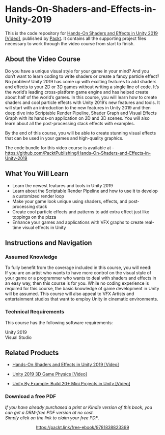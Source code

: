 # Hands-On-Shaders-and-Effects-in-Unity-2019
This is the code repository for [Hands-On Shaders and Effects in Unity 2019 [Video]](https://www.packtpub.com/game-development/hands-on-shaders-and-effects-in-unity-2019-video), published by [Packt](https://www.packtpub.com/?utm_source=github). It contains all the supporting project files necessary to work through the video course from start to finish.
## About the Video Course
Do you have a unique visual style for your game in your mind? And you don’t want to learn coding to write shaders or create a fancy particle effect? No problem! Unity 2019 has come up with exciting features to add shaders and effects to your 2D or 3D games without writing a single line of code. It’s the world’s leading cross-platform game engine and has helped create about half of the world’s games.
In this course, you will learn how to create shaders and cool particle effects with Unity 2019’s new features and tools. It will start with an introduction to the new features in Unity 2019 and then deep dive into Scriptable Render Pipeline, Shader Graph and Visual Effects Graph with its hands-on application on 2D and 3D scenes. You will also learn about all the post-processing stack effects with examples.

By the end of this course, you will be able to create stunning visual effects that can be used in your games and high-quality graphics.

The code bundle for this video course is available at - https://github.com/PacktPublishing/Hands-On-Shaders-and-Effects-in-Unity-2019

<H2>What You Will Learn</H2>
<DIV class=book-info-will-learn-text>
<UL>
<LI> Learn the newest features and tools in Unity 2019
<LI> Learn about the Scriptable Render Pipeline and how to use it to develop a customized render loop
<LI> Make your game look unique using shaders, effects, and post-processing stack
<LI> Create cool particle effects and patterns to add extra effect just like toppings on the pizza
<LI> Enhance your games and applications with VFX graphs to create real-time visual effects in Unity </UL></DIV>

## Instructions and Navigation
### Assumed Knowledge
To fully benefit from the coverage included in this course, you will need:<br/>
If you are an artist who wants to have more control on the visual style of your game or a programmer who wants to deal with shaders and effects in an easy way, then this course is for you. While no coding experience is required for this course, the basic knowledge of game development in Unity will be assumed. This course will also appeal to VFX Artists and entertainment studios that want to employ Unity in cinematic environments.

### Technical Requirements
This course has the following software requirements:<br/>

Unity 2019 <br/>
Visual Studio <br/>






## Related Products
* [Hands-On Shaders and Effects in Unity 2019 [Video]](https://www.packtpub.com/game-development/hands-on-shaders-and-effects-in-unity-2019-video)

* [Unity 2019 3D Game Physics [Video]](https://www.packtpub.com/in/game-development/unity-2019-3d-game-physics-video)

* [Unity By Example: Build 20+ Mini Projects in Unity [Video]](https://www.packtpub.com/in/game-development/unity-by-example-build-20-mini-projects-in-unity-video)
### Download a free PDF

 <i>If you have already purchased a print or Kindle version of this book, you can get a DRM-free PDF version at no cost.<br>Simply click on the link to claim your free PDF.</i>
<p align="center"> <a href="https://packt.link/free-ebook/9781838823399">https://packt.link/free-ebook/9781838823399 </a> </p>